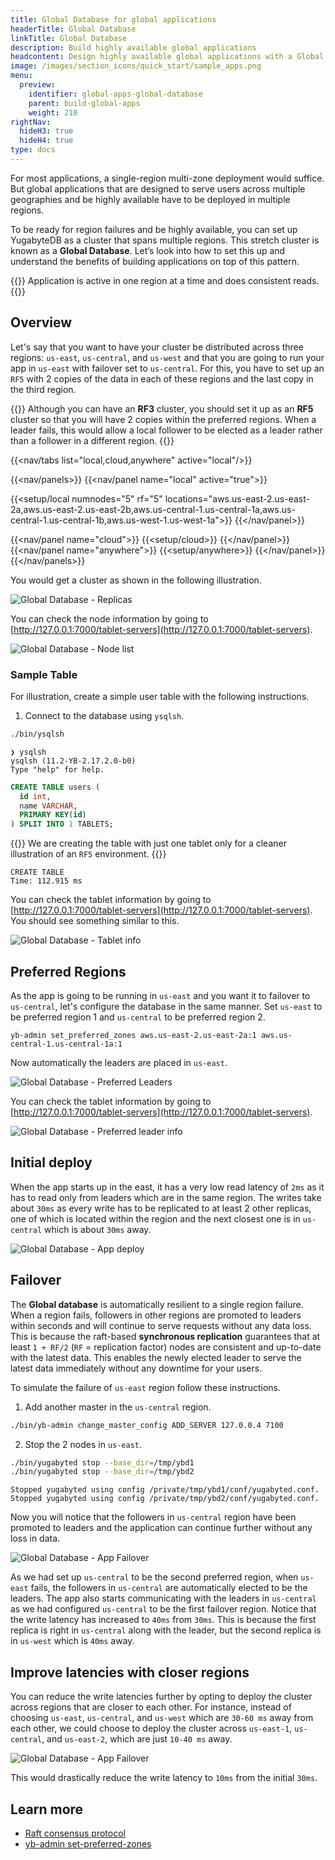 ```yaml
---
title: Global Database for global applications
headerTitle: Global Database
linkTitle: Global Database
description: Build highly available global applications
headcontent: Design highly available global applications with a Global Database
image: /images/section_icons/quick_start/sample_apps.png
menu:
  preview:
    identifier: global-apps-global-database
    parent: build-global-apps
    weight: 210
rightNav:
  hideH3: true
  hideH4: true
type: docs
---
```


For most applications, a single-region multi-zone deployment would suffice. But global applications that are designed to serve users across multiple geographies and be highly available have to be deployed in multiple regions.

To be ready for region failures and be highly available, you can set up YugabyteDB as a cluster that spans multiple regions. This stretch cluster is known as a **Global Database**. Let’s look into how to set this up and understand the benefits of building applications on top of this pattern.

{{<tip>}}
Application is active in one region at a time and does consistent reads.
{{</tip>}}

## Overview

Let's say that you want to have your cluster be distributed across three regions: `us-east`, `us-central`, and `us-west` and that you are going to run your app in `us-east` with failover set to `us-central`. For this, you have to set up an `RF5` with 2 copies of the data in each of these regions and the last copy in the third region.

{{<note title="RF3 vs RF5">}}
Although you can have an **RF3** cluster, you should set it up as an **RF5** cluster so that you will have 2 copies within the preferred regions. When a leader fails, this would allow a local follower to be elected as a leader rather than a follower in a different region.
{{</note>}}

<!-- begin: nav tabs -->
{{<nav/tabs list="local,cloud,anywhere" active="local"/>}}

{{<nav/panels>}}
{{<nav/panel name="local" active="true">}}
<!-- local cluster setup instructions -->
{{<setup/local numnodes="5" rf="5" locations="aws.us-east-2.us-east-2a,aws.us-east-2.us-east-2b,aws.us-central-1.us-central-1a,aws.us-central-1.us-central-1b,aws.us-west-1.us-west-1a">}}
{{</nav/panel>}}

{{<nav/panel name="cloud">}} {{<setup/cloud>}} {{</nav/panel>}}
{{<nav/panel name="anywhere">}} {{<setup/anywhere>}} {{</nav/panel>}}
{{</nav/panels>}}
<!-- end: nav tabs -->

You would get a cluster as shown in the following illustration.

![Global Database - Replicas](/images/develop/global-apps/global-database-replicas.png)

You can check the node information by going to [http://127.0.0.1:7000/tablet-servers](http://127.0.0.1:7000/tablet-servers).

![Global Database - Node list](/images/develop/global-apps/global-database-node-list.png)

### Sample Table

For illustration, create a simple user table with the following instructions.

1.  Connect to the database using `ysqlsh`.

```bash
./bin/ysqlsh
```

```output
❯ ysqlsh
ysqlsh (11.2-YB-2.17.2.0-b0)
Type "help" for help.
```

```sql
CREATE TABLE users (
  id int,
  name VARCHAR,
  PRIMARY KEY(id)
) SPLIT INTO 1 TABLETS;
```

{{<note>}}
We are creating the table with just one tablet only for a cleaner illustration of an `RF5` environment.
{{</note>}}

```output
CREATE TABLE
Time: 112.915 ms
```

You can check the tablet information by going to [http://127.0.0.1:7000/tablet-servers](http://127.0.0.1:7000/tablet-servers). You should see something similar to this.

![Global Database - Tablet info](/images/develop/global-apps/global-database-tablet-info.png)

## Preferred Regions

As the app is going to be running in `us-east` and you want it to failover to `us-central`, let's configure the database in the same manner. Set `us-east` to be preferred region 1 and `us-central` to be preferred region 2.

```shell
yb-admin set_preferred_zones aws.us-east-2.us-east-2a:1 aws.us-central-1.us-central-1a:1
```

Now automatically the leaders are placed in `us-east`.

![Global Database - Preferred Leaders](/images/develop/global-apps/global-database-preferred-leaders.png)

You can check the tablet information by going to [http://127.0.0.1:7000/tablet-servers](http://127.0.0.1:7000/tablet-servers).

![Global Database - Preferred leader info](/images/develop/global-apps/global-database-preferred-leader-info.png)

## Initial deploy

When the app starts up in the east, it has a very low read latency of `2ms` as it has to read only from leaders which are in the same region. The writes take about `30ms` as every write has to be replicated to at least 2 other replicas, one of which is located within the region and the next closest one is in `us-central` which is about `30ms` away.

![Global Database - App deploy](/images/develop/global-apps/global-database-app.png)

## Failover

The **Global database** is automatically resilient to a single region failure. When a region fails, followers in other regions are promoted to leaders within seconds and will continue to serve requests without any data loss. This is because the raft-based **synchronous replication** guarantees that at least `1 + RF/2` (`RF` = replication factor) nodes are consistent and up-to-date with the latest data. This enables the newly elected leader to serve the latest data immediately without any downtime for your users.

To simulate the failure of `us-east` region follow these instructions.

1. Add another master in the `us-central` region.

```bash
./bin/yb-admin change_master_config ADD_SERVER 127.0.0.4 7100
```

2. Stop the 2 nodes in `us-east`.

```bash
./bin/yugabyted stop --base_dir=/tmp/ybd1
./bin/yugabyted stop --base_dir=/tmp/ybd2
```

```output
Stopped yugabyted using config /private/tmp/ybd1/conf/yugabyted.conf.
Stopped yugabyted using config /private/tmp/ybd2/conf/yugabyted.conf.
```

Now you will notice that the followers in `us-central` region have been promoted to leaders and the application can continue further without any loss in data.

![Global Database - App Failover](/images/develop/global-apps/global-database-failover.png)

As we had set up `us-central` to be the second preferred region, when `us-east` fails, the followers in `us-central` are automatically elected to be the leaders. The app also starts communicating with the leaders in `us-central` as we had configured `us-central` to be the first failover region. Notice that the write latency has increased to `40ms` from `30ms`. This is because the first replica is right in `us-central` along with the leader, but the second replica is in `us-west` which is `40ms` away.

## Improve latencies with closer regions

You can reduce the write latencies further by opting to deploy the cluster across regions that are closer to each other. For instance, instead of choosing `us-east`, `us-central`, and `us-west` which are `30-60 ms` away from each other, we could choose to deploy the cluster across `us-east-1`, `us-central`, and `us-east-2`, which are just `10-40 ms` away.

![Global Database - App Failover](/images/develop/global-apps/global-database-closer-regions.png)

This would drastically reduce the write latency to `10ms` from the initial `30ms`.

## Learn more

- [Raft consensus protocol](../../../architecture/docdb-replication/replication)
- [yb-admin set-preferred-zones](../../../admin/yb-admin/#set-preferred-zones)
